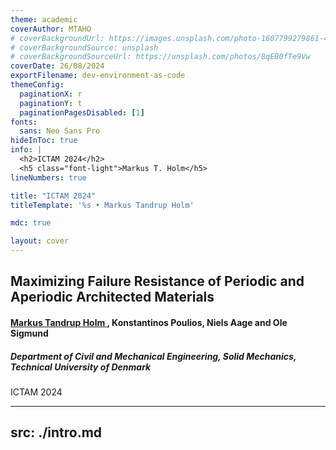 ```yaml
---
theme: academic
coverAuthor: MTAHO
# coverBackgroundUrl: https://images.unsplash.com/photo-1607799279861-4dd421887fb3
# coverBackgroundSource: unsplash
# coverBackgroundSourceUrl: https://unsplash.com/photos/8qEB0fTe9Vw
coverDate: 26/08/2024
exportFilename: dev-environment-as-code
themeConfig:
  paginationX: r
  paginationY: t
  paginationPagesDisabled: [1]
fonts:
  sans: Neo Sans Pro
hideInToc: true
info: |
  <h2>ICTAM 2024</h2>
  <h5 class="font-light">Markus T. Holm</h5>
lineNumbers: true

title: "ICTAM 2024"
titleTemplate: '%s • Markus Tandrup Holm'

mdc: true 

layout: cover
---
```


<head>
  <link rel="stylesheet" href="styles.css">
</head>


<h2> Maximizing Failure Resistance of Periodic and Aperiodic Architected Materials </h2>

<h4><u> Markus Tandrup Holm </u>, Konstantinos Poulios, Niels Aage and Ole Sigmund </h4>

<h5> Department of Civil and Mechanical Engineering, Solid Mechanics, Technical University of Denmark</h5>

<p> ICTAM 2024 </p>


---
src: ./intro.md
---
